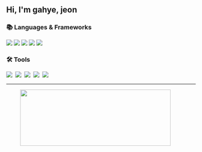 
## Hi, I'm gahye, jeon

<h3 align="left">📚 Languages & Frameworks </h3>
<div align="left">
  <img src="https://img.shields.io/badge/git-F05033.svg?style=flat-square&logo=git&logoColor=white" />
  <img src="https://img.shields.io/badge/iOS-000000?style=flat-square&logo=Apple&logoColor=white"/>
  <img src="https://img.shields.io/badge/Swift-F05138?style=flat-square&logo=Swift&logoColor=white"/>
  <img src="https://img.shields.io/badge/UIkit-2396F3?style=flat-square&logo=UIkit&logoColor=FFFFFF"/>
  <img src="https://img.shields.io/badge/SwiftUI-F05138?style=flat-square&logo=Swift&logoColor=FFFFFF"/>
</div>

<h3 align="left">🛠 Tools </h3>
<div align="left">
  <img src="https://img.shields.io/badge/github-181717.svg?style=flat-square&logo=github&logoColor=white" />&nbsp
  <img src="https://img.shields.io/badge/Xcode-007ACC.svg?style=flat-square&logo=xcode&logoColor=white" />&nbsp
  <img src="https://img.shields.io/badge/Notion-F3F3F3.svg?style=flat-square&logo=notion&logoColor=black" />&nbsp
  <img src="https://img.shields.io/badge/figma-F24E1E.svg?style=flat-square&logo=figma&logoColor=white" />&nbsp
  <img src="https://img.shields.io/badge/Slack-4A154B.svg?style=flat-square&logo=slack&logoColor=FFFFFF" />&nbsp
</div>

---------

<div style="display: flex; align-items: center; justify-content: center; gap: 30px;">
  <img src="https://github-readme-stats.vercel.app/api?username=SeungEEE&show_icons=true&theme=dracula" width="400" height="150">
  <a href="https://github.com/devxb/gitanimals">
  </a>
</div>


<!---
gahyejeon/gahyejeon is a ✨ special ✨ repository because its `README.md` (this file) appears on your GitHub profile.
You can click the Preview link to take a look at your changes.
--->
